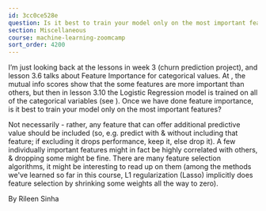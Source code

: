 ```yaml
---
id: 3cc0ce528e
question: Is it best to train your model only on the most important features?
section: Miscellaneous
course: machine-learning-zoomcamp
sort_order: 4200
---
```


I’m just looking back at the lessons in week 3 (churn prediction project), and lesson 3.6 talks about Feature Importance for categorical values. At , the mutual info scores show that the some features are more important than others, but then in lesson 3.10 the Logistic Regression model is trained on all of the categorical variables (see ). Once we have done feature importance, is it best to train your model only on the most important features?

Not necessarily - rather, any feature that can offer additional predictive value should be included (so, e.g. predict with & without including that feature; if excluding it drops performance, keep it, else drop it). A few individually important features might in fact be highly correlated with others, & dropping some might be fine. There are many feature selection algorithms, it might be interesting to read up on them (among the methods we've learned so far in this course, L1 regularization (Lasso) implicitly does feature selection by shrinking some weights all the way to zero).

By Rileen Sinha

